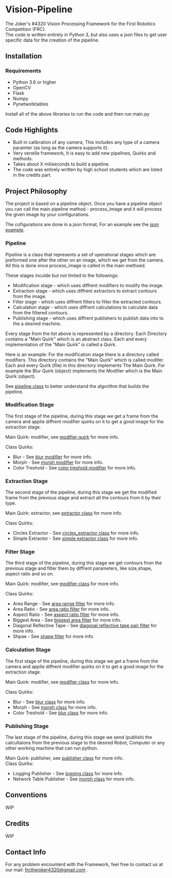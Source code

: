 # Vision-Pipeline
The Joker's #4320 Vision Processing Framework for the First Robotics Competition (FRC).   
The code is written entirely in Python 3, but also uses a json files to get user specific data for the creation of the pipeline.

## Installation

### Requirements
* Python 3.6 or higher
* OpenCV
* Flask
* Numpy
* Pynetwotktables

Install all of the above libraries to run the code and then run main.py

## Code Highlights
* Built in calibration of any camera, This includes any type of a camera paramter (as long as the camera supports it).
* Very verstile framework, It is easy to add new pipelines, Quirks and methods.
* Takes about X miliseconds to build a pipeline.
* The code was entirely written by high school students which are listed in the credits part.

## Project Philosophy
The project is based on a pipeline object.
Once you have a pipeline object you can call the main pipeline method - process_image and it will process the given image by your configurations.

The cofigurations are done in a json format, For an example see the [json example](https://github.com/TheJoker4320/vision-framework/blob/develop/examples/example.json).

### Pipeline
Pipeline is a class that represents a set of operational stages which are preformed one after the other on an image, 
which we get from the camera. All this is done once process_image is called in the main methoed. 

These stages inculde but not limted to the followings:
* Modification stage - which uses diffrent modifiers to modify the image.
* Extraction stage - which uses diffrent extractors to extract contours from the image.
* Filter stage - which uses diffrent filters to filter the extracted contours.
* Calculation stage - which uses diffrent calculations to calculate data from the filtered contours.
* Publishing stage - which uses diffrent publishers to publish data into to the a desired machine. 

Every stage from the list above is represented by a directory. 
Each Directory contains a "Main Quirk" which is an abstract class.
Each and every implementation of the "Main Quirk" is called a Quirk.

Here is an example:
For the modification stage there is a directory called modifiers. 
This directory contains the "Main Quirk" which is called modifer.
Each and every Quirk (file) in this directory implements The Main Quirk. 
For example the Blur Quirk (object) implements the Modifier which is the Main Quirk (object). 

See [pipeline class](https://github.com/TheJoker4320/vision-framework/blob/develop/pipeline/pipeline.py) to better understand the algorithm that builds the pipeline.

### Modification Stage
The first stage of the pipeline, during this stage we get a frame from the camera and applie diffrent modifier quirks on it to get a good image for the extraction stage.

Main Quirk: modifier, see [modifier quirk](https://github.com/TheJoker4320/vision-framework/blob/develop/modifiers/modifier.py) for more info.  

Class Quirks:
* Blur - See [blur modifier](https://github.com/TheJoker4320/vision-framework/blob/develop/modifiers/blur.py) for more info.
* Morph - See [morph modifier](https://github.com/TheJoker4320/vision-framework/blob/develop/modifiers/morph.py) for more info.
* Color Treshold - See [color treshold modifier](https://github.com/TheJoker4320/vision-framework/blob/develop/modifiers/color_threshold.py) for more info.


### Extraction Stage
The second stage of the pipeline, during this stage we get the modified frame from the previous stage and extract all the contours from it by their type.

Main Quirk: extractor, see [extractor class](https://github.com/TheJoker4320/vision-framework/blob/develop/extractors/extractor.py) for more info.  

Class Quirks:
* Circles Extractor - See [circles_extractor class](https://github.com/TheJoker4320/vision-framework/blob/develop/extractors/circles_extractor.py) for more info.
* Simple Extractor - See [simple extractor class](https://github.com/TheJoker4320/vision-framework/blob/develop/extractors/simple_extractor.py) for more info.


### Filter Stage
The third stage of the pipeline, during this stage we get contours from the previous stage and filter them by diffrent parameters, like size,shape, aspect ratio and so on.

Main Quirk: modifier, see [modifier class](https://github.com/TheJoker4320/vision-framework/blob/develop/filters/filter.py) for more info.  

Class Quirks:
* Area Range - See [area range filter](https://github.com/TheJoker4320/vision-framework/blob/develop/filters/area_range_filter.py) for more info.
* Area Ratio - See [area ratio filter](https://github.com/TheJoker4320/vision-framework/blob/develop/filters/area_ratio_filter.py) for more info.
* Aspect Ratio - See [aspect ratio filter](https://github.com/TheJoker4320/vision-framework/blob/filters/filters/aspect_ratio_filter.py) for more info.
* Biggest Area - See [biggest area filter](https://github.com/TheJoker4320/vision-framework/blob/filters/filters/biggest_area_filter.py) for more info.
* Diagonal Reflective Tape - See [diagonal reflective tape pair filter](https://github.com/TheJoker4320/vision-framework/blob/filters/filters/diagonal_reflective_tape_pair_filter.py) for more info.
* Shpae - See [shape filter](https://github.com/TheJoker4320/vision-framework/blob/filters/filters/shape_filter.py) for more info.

### Calculation Stage
The first stage of the pipeline, during this stage we get a frame from the camera and applie diffrent modifier quirks on it to get a good image for the extraction stage.

Main Quirk: modifier, see [modifier class](https://github.com/TheJoker4320/vision-framework/blob/develop/modifiers/modifier.py) for more info.  

Class Quirks:
* Blur - See [blur class](https://github.com/TheJoker4320/vision-framework/blob/develop/modifiers/blur.py) for more info.
* Morph - See [morph class](https://github.com/TheJoker4320/vision-framework/blob/develop/modifiers/morph.py) for more info.
* Color Treshold - See [blur class](https://github.com/TheJoker4320/vision-framework/blob/develop/modifiers/color_threshold.py) for more info.

### Publishing Stage
The last stage of the pipeline, during this stage we send (publish) the calcultaions from the previous stage to the desired Robot, Computer or any other working machine that can run python.

Main Quirk: publisher, see [publisher class](https://github.com/TheJoker4320/vision-framework/blob/develop/publishers/publish.py) for more info.  
Class Quirks:
* Logging Publisher - See [logging class](https://github.com/TheJoker4320/vision-framework/blob/develop/publishers/logging_publisher.py) for more info.
* Network Table Publisher - See [morph class](https://github.com/TheJoker4320/vision-framework/blob/develop/publishers/network_table_publisher.py) for more info.


## Conventions
WIP

## Credits
WIP

## Contact Info
For any problem encounterd with the Framework, feel free to contact us at our mail: frcthejoker4320@gmail.com .
